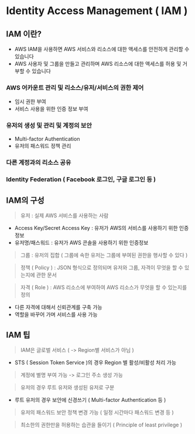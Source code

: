 # Identity Access Management ( IAM )

## IAM 이란?
* AWS IAM을 사용하면 AWS 서비스와 리소스에 대한 액세스를 안전하게 관리할 수 있습니다
* AWS 사용자 및 그룹을 만들고 관리하며 AWS 리소스에 대한 액세스를 허용 및 거부할 수 있습니다

### AWS 어카운트 관리 및 리소스/유저/서비스의 권한 제어
* 임시 권한 부여
* 서비스 사용을 위한 인증 정보 부여

### 유저의 생성 및 관리 및 계정의 보안
* Multi-factor Authentication
* 유저의 패스워드 정책 관리

### 다른 계정과의 리소스 공유
### Identity Federation ( Facebook 로그인, 구글 로그인 등 )

## IAM의 구성
> 유저 : 실제 AWS 서비스를 사용하는 사람
* Access Key/Secret Access Key : 유저가 AWS의 서비스를 사용하기 위한 인증 정보
* 유저명/패스워드 : 유저가 AWS 콘솔을 사용하기 위한 인증정보

> 그룹 : 유저의 집합 ( 그룹에 속한 유저는 그룹에 부여된 권한을 행사할 수 있다 )

> 정책 ( Policy ) : JSON 형식으로 정의되며 유저와 그룹, 자격이 무엇을 할 수 있는지에 관한 문서

> 자격 ( Role ) : AWS 리소스에 부여하여 AWS 리소스가 무엇을 할 수 있는지를 정의
* 다른 자격에 대해서 신뢰관계를 구축 가능
* 역할을 바꾸어 가며 서비스를 사용 가능

## IAM 팁
> IAM은 글로벌 서비스 ( -> Region별 서비스가 아님 )
* STS ( Session Token Service )의 경우 Region 별 활성/비활성 처리 가능

> 계정에 별명 부여 가능 -> 로그인 주소 생성 가능

> 유저의 경우 루트 유저와 생성된 유저로 구분
* 루트 유저의 경우 보안에 신경쓰기 ( Multi-factor Authentication 등 )

> 유저의 패스워드 보안 정책 변경 가능 ( 일정 시간마다 패스워드 변경 등 )

> 최소한의 권한만을 허용하는 습관을 들이기 ( Principle of least privilege )
